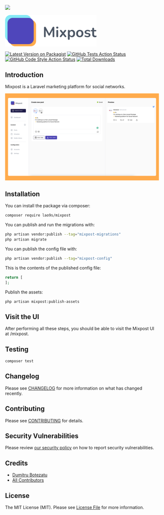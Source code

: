 
[<img src="https://github-ads.s3.eu-central-1.amazonaws.com/support-ukraine.svg?t=1" />](https://supportukrainenow.org)

[<img src="./art/logo.svg" width="300px" alt="Logo Mixpost" />](https://mixpost.app)

[![Latest Version on Packagist](https://img.shields.io/packagist/v/lao9s/mixpost.svg?style=flat-square)](https://packagist.org/packages/lao9s/mixpost)
[![GitHub Tests Action Status](https://img.shields.io/github/workflow/status/lao9s/mixpost/run-tests?label=tests)](https://github.com/lao9s/mixpost/actions?query=workflow%3Arun-tests+branch%3Amain)
[![GitHub Code Style Action Status](https://img.shields.io/github/workflow/status/lao9s/mixpost/Check%20&%20fix%20styling?label=code%20style)](https://github.com/lao9s/mixpost/actions?query=workflow%3A"Check+%26+fix+styling"+branch%3Amain)
[![Total Downloads](https://img.shields.io/packagist/dt/lao9s/mixpost.svg?style=flat-square)](https://packagist.org/packages/lao9s/mixpost)

## Introduction

Mixpost is a Laravel marketing platform for social networks.

[<img src="./art/cover.png" />](https://mixpost.app)


## Installation

You can install the package via composer:

```bash
composer require lao9s/mixpost
```

You can publish and run the migrations with:

```bash
php artisan vendor:publish --tag="mixpost-migrations"
php artisan migrate
```

You can publish the config file with:

```bash
php artisan vendor:publish --tag="mixpost-config"
```

This is the contents of the published config file:

```php
return [
];
```

Publish the assets:

```bash
php artisan mixpost:publish-assets
```

## Visit the UI

After performing all these steps, you should be able to visit the Mixpost UI at /mixpost.

## Testing

```bash
composer test
```

## Changelog

Please see [CHANGELOG](CHANGELOG.md) for more information on what has changed recently.

## Contributing

Please see [CONTRIBUTING](https://github.com/lao9s/.github/blob/main/CONTRIBUTING.md) for details.

## Security Vulnerabilities

Please review [our security policy](../../security/policy) on how to report security vulnerabilities.

## Credits

- [Dumitru Botezatu](https://github.com/lao9s)
- [All Contributors](../../contributors)

## License

The MIT License (MIT). Please see [License File](LICENSE.md) for more information.
